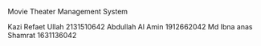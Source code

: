 Movie Theater Management System     

Kazi Refaet Ullah 2131510642 
Abdullah Al Amin 1912662042 
Md Ibna anas Shamrat 1631136042 
